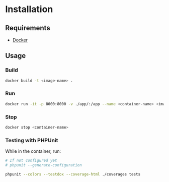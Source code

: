 # Installation

## Requirements

- [Docker](https://www.docker.com/)

## Usage

### Build

```bash 
docker build -t <image-name> .
```

### Run

```bash
docker run -it -p 8000:8000 -v ./app/:/app --name <container-name> <image-name>
```

### Stop

```bash
docker stop <container-name>
```

### Testing with PHPUnit

While in the container, run:

```bash
# If not configured yet
# phpunit --generate-configuration

phpunit --colors --testdox --coverage-html ./coverages tests
```